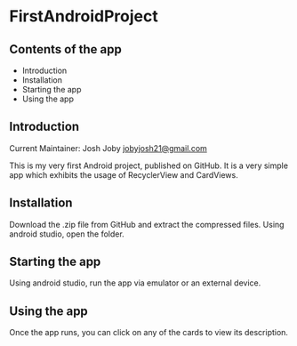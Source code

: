 # FirstAndroidProject

Contents of the app
---------------------

 * Introduction
 * Installation
 * Starting the app
 * Using the app



Introduction
------------

Current Maintainer: Josh Joby <jobyjosh21@gmail.com>

This is my very first Android project, published on GitHub.
It is a very simple app which exhibits the usage of RecyclerView and CardViews.


Installation
------------

Download the .zip file from GitHub and extract the compressed files.
Using android studio, open the folder.


Starting the app
----------------

Using android studio, run the app via emulator or an external device.



Using the app
-------------

Once the app runs, you can click on any of the cards to view its description.

